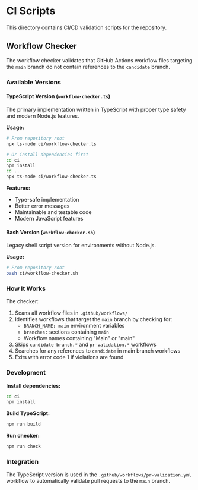 # CI Scripts

This directory contains CI/CD validation scripts for the repository.

## Workflow Checker

The workflow checker validates that GitHub Actions workflow files targeting the `main` branch do not contain references to the `candidate` branch.

### Available Versions

#### TypeScript Version (`workflow-checker.ts`)
The primary implementation written in TypeScript with proper type safety and modern Node.js features.

**Usage:**
```bash
# From repository root
npx ts-node ci/workflow-checker.ts

# Or install dependencies first
cd ci
npm install
cd ..
npx ts-node ci/workflow-checker.ts
```

**Features:**
- Type-safe implementation
- Better error messages
- Maintainable and testable code
- Modern JavaScript features

#### Bash Version (`workflow-checker.sh`)
Legacy shell script version for environments without Node.js.

**Usage:**
```bash
# From repository root
bash ci/workflow-checker.sh
```

### How It Works

The checker:
1. Scans all workflow files in `.github/workflows/`
2. Identifies workflows that target the `main` branch by checking for:
   - `BRANCH_NAME: main` environment variables
   - `branches:` sections containing `main`
   - Workflow names containing "Main" or "main"
3. Skips `candidate-branch.*` and `pr-validation.*` workflows
4. Searches for any references to `candidate` in main branch workflows
5. Exits with error code 1 if violations are found

### Development

**Install dependencies:**
```bash
cd ci
npm install
```

**Build TypeScript:**
```bash
npm run build
```

**Run checker:**
```bash
npm run check
```

### Integration

The TypeScript version is used in the `.github/workflows/pr-validation.yml` workflow to automatically validate pull requests to the `main` branch.
